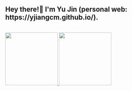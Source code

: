 <h2> Hey there!👋 I'm Yu Jin (personal web: https://yjiangcm.github.io/).</h2>

<br/>

<a href="https://github.com/YJiangcm">
  <img height="165em" src="https://github-readme-stats.vercel.app/api?username=MothsinFlames&theme=buefy&show_icons=true" />
  <img height="165em" src="https://github-readme-stats.vercel.app/api/top-langs/?username=MothsinFlames&theme=buefy&layout=compact" />
</a>

<br/>

<!--<h3> 🤝🏻 &nbsp;Connect with me </h3>**



https://github.com/MothsinFlames?tab=repositories

http://MothsinFlames.github.io



<p align="center">
<a href="mailto:yjiangcm@connect.ust.hk"><img alt="Email" src="https://img.shields.io/badge/Email-yjiangcm@connect.ust.hk-blue?style=flat-square&logo=gmail"></a>
<a href="http://yjiangcm.github.io"><img alt="LinkedIn" src="https://img.shields.io/badge/Personal%20Web-Yuxin%20Jiang-blue?style=flat-square&logo=github"></a>
</p>

-->



<!--
**MothsinFlames/MothsinFlames** is a ✨ _special_ ✨ repository because its `README.md` (this file) appears on your GitHub profile.

Here are some ideas to get you started:

- 🔭 I’m currently working on ...
- 🌱 I’m currently learning ...
- 👯 I’m looking to collaborate on ...
- 🤔 I’m looking for help with ...
- 💬 Ask me about ...
- 📫 How to reach me: ...
- 😄 Pronouns: ...
- ⚡ Fun fact: ...
-->
